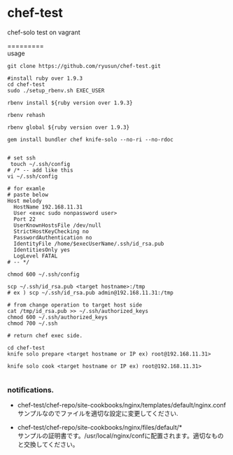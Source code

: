 chef-test  
=========  

chef-solo test on vagrant  

=========  
usage  

```text
git clone https://github.com/ryusun/chef-test.git 

#install ruby over 1.9.3
cd chef-test  
sudo ./setup_rbenv.sh EXEC_USER  

rbenv install ${ruby version over 1.9.3}  

rbenv rehash

rbenv global ${ruby version over 1.9.3}  

gem install bundler chef knife-solo --no-ri --no-rdoc  


# set ssh
 touch ~/.ssh/config  
# /* -- add like this 
vi ~/.ssh/config  

# for examle 
# paste below
Host melody
  HostName 192.168.11.31
  User <exec sudo nonpassword user>
  Port 22
  UserKnownHostsFile /dev/null
  StrictHostKeyChecking no
  PasswordAuthentication no
  IdentityFile /home/$execUserName/.ssh/id_rsa.pub
  IdentitiesOnly yes
  LogLevel FATAL
# -- */

chmod 600 ~/.ssh/config

scp ~/.ssh/id_rsa.pub <target hostname>:/tmp
# ex ) scp ~/.ssh/id_rsa.pub admin@192.168.11.31:/tmp

# from change operation to target host side
cat /tmp/id_rsa.pub >> ~/.ssh/authorized_keys
chmod 600 ~/.ssh/authorized_keys
chmod 700 ~/.ssh

# return chef exec side.

cd chef-test
knife solo prepare <target hostname or IP ex) root@192.168.11.31>  

knife solo cook <target hostname or IP ex) root@192.168.11.31>  


```

### notifications.

* chef-test/chef-repo/site-cookbooks/nginx/templates/default/nginx.conf  
サンプルなのでファイルを適切な設定に変更してください.  

* chef-test/chef-repo/site-cookbooks/nginx/files/default/*  
サンプルの証明書です。/usr/local/nginx/confに配置されます。適切なものと交換してください。  
  
